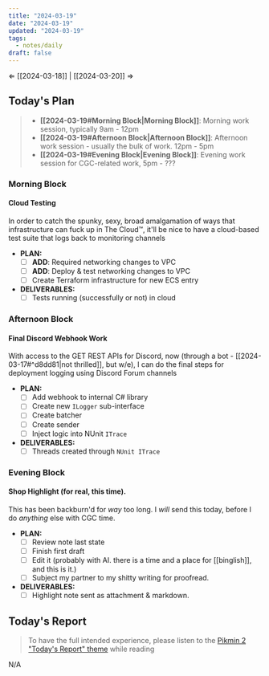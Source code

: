 ```yaml
---
title: "2024-03-19"
date: "2024-03-19"
updated: "2024-03-19"
tags:
  - notes/daily
draft: false
---
```

⇐ [[2024-03-18]] |  [[2024-03-20]] ⇒

## Today's Plan

> - **[[2024-03-19#Morning Block|Morning Block]]**: Morning work session, typically 9am - 12pm
> - **[[2024-03-19#Afternoon Block|Afternoon Block]]**: Afternoon work session - usually the bulk of work. 12pm - 5pm
> - **[[2024-03-19#Evening Block|Evening Block]]**: Evening work session for CGC-related work, 5pm - ???

### Morning Block

#### Cloud Testing

In order to catch the spunky, sexy, broad amalgamation of ways that infrastructure can fuck up in The Cloud™, it'll be nice to have a cloud-based test suite that logs back to monitoring channels

- **PLAN:** 
	- [ ] **ADD**: Required networking changes to VPC
	- [ ] **ADD**: Deploy & test networking changes to VPC
	- [ ] Create Terraform infrastructure for new ECS entry
- **DELIVERABLES:** 
	- [ ] Tests running (successfully or not) in cloud

### Afternoon Block

#### Final Discord Webhook Work

With access to the GET REST APIs for Discord, now (through a bot - [[2024-03-17#^d8dd81|not thrilled]], but w/e), I can do the final steps for deployment logging using Discord Forum channels

- **PLAN:** 
	- [ ] Add webhook to internal C# library
	- [ ] Create new `ILogger` sub-interface
	- [ ] Create batcher
	- [ ] Create sender
	- [ ] Inject logic into NUnit `ITrace`
- **DELIVERABLES:** 
	- [ ] Threads created through `NUnit ITrace`

### Evening Block

#### Shop Highlight (for real, this time).

This has been backburn'd for *way* too long. I *will* send this today, before I do *anything* else with CGC time.

- **PLAN:** 
	- [ ] Review note last state
	- [ ] Finish first draft
	- [ ] Edit it (probably with AI. there is a time and a place for [[binglish]], and this is it.)
	- [ ] Subject my partner to my shitty writing for proofread.
- **DELIVERABLES:** 
	- [ ] Highlight note sent as attachment & markdown.

## Today's Report

> To have the full intended experience, please listen to the [Pikmin 2 "Today's Report" theme](https://www.youtube.com/watch?v=l1fCmKZnq3U&list=PLwyW5mbdZMGN8mGTqvDhsBs37SW4TkHcw&index=85) while reading

N/A

[^1]: [[caveat-lector|caveat lector]] — This is a daily note! I don't actively maintain any information in daily notes, so please be cautious in following any advice here.
[^2]: https://discourse.pi-hole.net/t/commonly-whitelisted-domains/212 - commonly whitelisted domains for PiHole to avoid weird service shenanigans
[^3]: https://x.com/Josh_Merfeld/status/1769562704262660124?s=20 - some stats stuff around coin flip... falacies? that i want to take a look at later